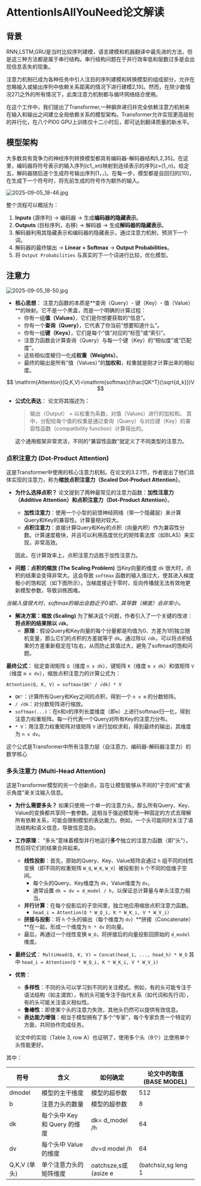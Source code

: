 # AttentionIsAllYouNeed论文解读

## 背景

RNN,LSTM,GRU是当时比较序列建模，语言建模和机器翻译中最先进的方法，但是这三种方法都是属于串行结构。串行结构问题在于并行效率低和层数过多是会出现信息丢失的现象。

注意力机制已成为各种任务中引人注目的序列建模和转换模型的组成部分，允许在忽略输入或输出序列中依赖关系距离的情况下进行建模2,19]。然而，在除少数情况27]之外的所有情况下，此类注意力机制都与循环网络结合使用。

在这个工作中，我们提出了Transformer,一种摒弃递归并完全依赖注意力机制来在输入和输出之间建立全局依赖关系的模型架构。Transformer允许实现更高级别的并行化，在八个Pl00 GPU上训练仅十二小时后，即可达到翻译质量的新水平。

## 模型架构

大多数具有竞争力的神经序列转换模型都具有编码器-解码器结构5,2,35]。在这里，编码器将符号表示的输入序列(c1,,xn)映射到连续表示的序列z=(1,,n)。给定五，解码器随后逐个生成符号输出序列(1，，)。在每一步，模型都是自回归的[10]，在生成下一个符号时，将先前生成的符号作为额外的输入。

![2025-09-05_18-46.jpg](https://cdn.jsdelivr.net/gh/zilong-ding/note-gen-image-sync@main/325875f2-d38d-4ecc-805d-9ce497f24662.jpeg)



整个流程可以概括为：

1. **Inputs** (源序列) → 编码器 → 生成**编码器的隐藏表示**。
2. **Outputs** (目标序列，右移) → 解码器 → 生成**解码器的隐藏表示**。
3. 解码器利用其隐藏表示和编码器的隐藏表示，通过注意力机制，预测下一个词。
4. 解码器的最终输出 → **Linear + Softmax** → **Output Probabilities**。
5. 将 `Output Probabilities` 与真实的下一个词进行比较，优化模型。

## 注意力

![2025-09-05_18-50.jpg](https://cdn.jsdelivr.net/gh/zilong-ding/note-gen-image-sync@main/41be4764-92f3-4137-b9f6-746156961bf6.jpeg)

* **核心思想**： 注意力函数的本质是\*\*查询（Query）- 键（Key）- 值（Value）\*\*的映射。它不是一个黑盒，而是一个明确的计算过程：
  * 你有一组**值（Values）**，它们是你想要获取的“信息”。
  * 你有一个**查询（Query）**，它代表了你当前“想要知道什么”。
  * 你有一组**键（Keys）**，它们是每个“值”对应的“标签”或“索引”。
  * 注意力函数会计算查询（Query）与每一个键（Key）的“相似度”或“匹配度”。
  * 这些相似度被归一化成**权重（Weights）**。
  * 最终的输出是所有“值（Values）”的**加权和**，权重就是刚才计算出来的相似度。

$$
\mathrm{Attention}(Q,K,V)=\mathrm{softmax}(\frac{QK^T}{\sqrt{d_k}})V
$$

* **公式化表达**： 论文将其描述为：

  > 输出（Output） = 以权重为系数，对值（Values）进行的加权和。 其中，分配给每个值的权重是通过查询（Query）与对应键（Key）的兼容性函数（compatibility function）计算得出的。
  >

  这个通用框架非常灵活，不同的“兼容性函数”就定义了不同类型的注意力。


### 点积注意力 (Dot-Product Attention)

这是Transformer中使用的核心注意力机制。在论文的3.2.1节，作者提出了他们具体实现的注意力，称为**缩放点积注意力（Scaled Dot-Product Attention）**。

* **为什么选择点积？** 论文提到了两种最常见的注意力函数：**加性注意力（Additive Attention）**和**点积注意力（Dot-Product Attention）**。

  * **加性注意力**：使用一个小型的前馈神经网络（带一个隐藏层）来计算Query和Key的兼容性。计算量相对较大。
  * **点积注意力**：直接计算Query和Key的点积（向量内积）作为兼容性分数。计算速度极快，并且可以利用高度优化的矩阵乘法库（如BLAS）来实现，非常高效。

  因此，在计算效率上，点积注意力远胜于加性注意力。
* **问题：点积的缩放 (The Scaling Problem)** 当Key向量的维度 `dk` 很大时，点积的结果会变得非常大。这会导致 `softmax` 函数的输入值过大，使其进入梯度极小的饱和区（如下图所示）。当梯度接近于零时，反向传播就无法有效地更新模型参数，导致训练困难。

*当输入值很大时，softmax的输出会趋近于0或1，其导数（梯度）会非常小。*

* **解决方案：缩放 (Scaling)** 为了解决这个问题，作者引入了一个关键的改进：**将点积的结果除以 `√dk`**。
  * **原理**：假设Query和Key向量的每个分量都是均值为0、方差为1的独立随机变量，那么它们的点积的方差就等于 `dk`。通过除以 `√dk`，可以将点积结果的方差重新稳定在1左右，从而防止其值过大，避免了softmax的饱和问题。

**最终公式**： 给定查询矩阵 `Q`（维度 `n x dk`）、键矩阵 `K`（维度 `m x dk`）和值矩阵 `V`（维度 `m x dv`），缩放点积注意力的计算公式为：

`Attention(Q, K, V) = softmax(QKᵀ / √dk) * V`

* `QKᵀ`：计算所有Query和Key之间的点积，得到一个 `n x m` 的分数矩阵。
* `/ √dk`：对分数矩阵进行缩放。
* `softmax(...)`：在`K`和`V`的序列长度维度（即`m`）上进行softmax归一化，得到注意力权重矩阵。每一行代表一个Query对所有Key的注意力分布。
* `* V`：用注意力权重矩阵对值矩阵 `V` 进行加权求和，得到最终的输出，其维度为 `n x dv`。

这个公式是Transformer中所有注意力层（自注意力、编码器-解码器注意力）的数学核心

### 多头注意力 (Multi-Head Attention)

这是Transformer模型的另一个创新点，旨在让模型能够从不同的“子空间”或“表示角度”来关注输入信息。

* **为什么需要多头？** 如果只使用一个单一的注意力头，那么所有Query、Key、Value的变换都共享同一套参数。这相当于强迫模型用一种固定的方式去理解所有依赖关系，可能会限制模型的表达能力。例如，一个头可能同时关注了语法结构和语义信息，导致信息混杂。
* **工作原理**： “多头”意味着模型并行地运行**多个**独立的注意力函数（即“头”），然后将它们的结果合并起来。

  * **线性投影**：首先，原始的Query、Key、Value矩阵会通过 `h` 组不同的线性变换（即不同的权重矩阵 `W_Q`, `W_K`, `W_V`）被投影到 `h` 个不同的低维子空间。
    * 每个头的Query、Key维度为 `dk`，Value维度为 `dv`。
    * 通常设置 `dk = dv = d_model / h`，以保证总计算量与单头注意力相当。
  * **并行计算**：在每个投影后的子空间里，独立地应用缩放点积注意力函数。
    * `head_i = Attention(Q * W_Q_i, K * W_K_i, V * W_V_i)`
  * **拼接与投影**：将 `h` 个头的输出（每个维度为 `dv`）\*\*拼接（Concatenate）\*\*在一起，形成一个维度为 `h * dv` 的向量。
  * 最后，再通过一个线性变换 `W_O`，将拼接后的向量投影回原始的 `d_model` 维度。
* **最终公式**： `MultiHead(Q, K, V) = Concat(head_1, ..., head_h) * W_O` 其中 `head_i = Attention(Q * W_Q_i, K * W_K_i, V * W_V_i)`
* **优势**：

  * **多样性**：不同的头可以学习到不同的关注模式。例如，有的头可能专注于语法结构（如主谓宾），有的头可能专注于指代关系（如代词和先行词），有的头可能关注语义相似性。
  * **鲁棒性**：即使某个头的注意力失效，其他头仍然可以提供有效信息。
  * **表达能力增强**：相当于模型拥有了多个“专家”，每个专家负责一个特定的方面，共同协作完成任务。

  论文中的实验（Table 3, row A）也证明了，使用多个头（8个）比使用单个头性能更好。

其中：


| 符号         | 含义                         | 如何确定             | 论文中的取值(BASE MODEL) |
| ------------ | ---------------------------- | -------------------- | ------------------------ |
| dmodel       | 模型的主干维度               | 模型的超参数         | 512                      |
| b            | 注意力头的数量               | 模型的超参数         | 8                        |
| dk           | 每个头中 Key 和 Query 的维度 | dk= d_model /h       | 64                       |
| dv           | 每个头中 Value 的维度        | dv=d model /h        | 64                       |
| Q,K,V (单头) | 单个注意力头的矩阵维度       | oatchsze,s或(asize e | (batchsiz,sg leng 1      |
